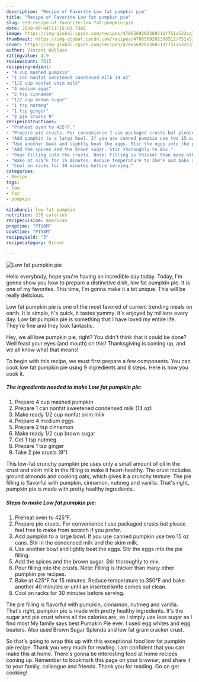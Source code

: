 ```yaml
---
description: "Recipe of Favorite Low fat pumpkin pie"
title: "Recipe of Favorite Low fat pumpkin pie"
slug: 559-recipe-of-favorite-low-fat-pumpkin-pie
date: 2020-09-04T11:15:03.730Z
image: https://img-global.cpcdn.com/recipes/4786569202368512/751x532cq70/low-fat-pumpkin-pie-recipe-main-photo.jpg
thumbnail: https://img-global.cpcdn.com/recipes/4786569202368512/751x532cq70/low-fat-pumpkin-pie-recipe-main-photo.jpg
cover: https://img-global.cpcdn.com/recipes/4786569202368512/751x532cq70/low-fat-pumpkin-pie-recipe-main-photo.jpg
author: Vincent Wallace
ratingvalue: 4.9
reviewcount: 7615
recipeingredient:
- "4 cup mashed pumpkin"
- "1 can nonfat sweetened condensed milk 14 oz"
- "1/2 cup nonfat skim milk"
- "4 medium eggs"
- "2 tsp cinnamon"
- "1/2 cup brown sugar"
- "1 tsp nutmeg"
- "1 tsp ginger"
- "2 pie crusts 9"
recipeinstructions:
- "Preheat oven to 425°F."
- "Prepare pie crusts. For convenience I use packaged crusts but please feel free to make from scratch if you prefer."
- "Add pumpkin to a large bowl. If you use canned pumpkin use two 15 oz cans. Stir in the condensed milk and the skim milk."
- "Use another bowl and lightly beat the eggs. Stir the eggs into the pie filling."
- "Add the spices and the brown sugar. Stir thoroughly to mix."
- "Pour filling into the crusts. Note: Filling is thicker than many other pumpkin pie recipes."
- "Bake at 425°F for 15 minutes. Reduce temperature to 350°F and bake another 40 minutes or until an inserted knife comes out clean."
- "Cool on racks for 30 minutes before serving."
categories:
- Recipe
tags:
- low
- fat
- pumpkin

katakunci: low fat pumpkin 
nutrition: 230 calories
recipecuisine: American
preptime: "PT10M"
cooktime: "PT58M"
recipeyield: "3"
recipecategory: Dinner

---
```



![Low fat pumpkin pie](https://img-global.cpcdn.com/recipes/4786569202368512/751x532cq70/low-fat-pumpkin-pie-recipe-main-photo.jpg)

Hello everybody, hope you're having an incredible day today. Today, I'm gonna show you how to prepare a distinctive dish, low fat pumpkin pie. It is one of my favorites. This time, I'm gonna make it a bit unique. This will be really delicious.

Low fat pumpkin pie is one of the most favored of current trending meals on earth. It is simple, it's quick, it tastes yummy. It's enjoyed by millions every day. Low fat pumpkin pie is something that I have loved my entire life. They're fine and they look fantastic.

Hey, we all love pumpkin pie, right? You didn&#39;t think that it could be done? Well feast your eyes (and mouth) on this! Thanksgiving is coming up, and we all know what that means!


To begin with this recipe, we must first prepare a few components. You can cook low fat pumpkin pie using 9 ingredients and 8 steps. Here is how you cook it.

<!--inarticleads1-->

##### The ingredients needed to make Low fat pumpkin pie:

1. Prepare 4 cup mashed pumpkin
1. Prepare 1 can nonfat sweetened condensed milk (14 oz)
1. Make ready 1/2 cup nonfat skim milk
1. Prepare 4 medium eggs
1. Prepare 2 tsp cinnamon
1. Make ready 1/2 cup brown sugar
1. Get 1 tsp nutmeg
1. Prepare 1 tsp ginger
1. Take 2 pie crusts (9&#34;)


This low-fat crunchy pumpkin pie uses only a small amount of oil in the crust and skim milk in the filling to make it heart-healthy. The crust includes ground almonds and cooking oats, which gives it a crunchy texture. The pie filling is flavorful with pumpkin, cinnamon, nutmeg and vanilla. That&#39;s right, pumpkin pie is made with pretty healthy ingredients. 

<!--inarticleads2-->

##### Steps to make Low fat pumpkin pie:

1. Preheat oven to 425°F.
1. Prepare pie crusts. For convenience I use packaged crusts but please feel free to make from scratch if you prefer.
1. Add pumpkin to a large bowl. If you use canned pumpkin use two 15 oz cans. Stir in the condensed milk and the skim milk.
1. Use another bowl and lightly beat the eggs. Stir the eggs into the pie filling.
1. Add the spices and the brown sugar. Stir thoroughly to mix.
1. Pour filling into the crusts. Note: Filling is thicker than many other pumpkin pie recipes.
1. Bake at 425°F for 15 minutes. Reduce temperature to 350°F and bake another 40 minutes or until an inserted knife comes out clean.
1. Cool on racks for 30 minutes before serving.


The pie filling is flavorful with pumpkin, cinnamon, nutmeg and vanilla. That&#39;s right, pumpkin pie is made with pretty healthy ingredients. It&#39;s the sugar and pie crust where all the calories are, so I simply use less sugar as I find most My family says best Pumpkin Pie ever. I used egg whites and egg beaters. Also used Brown Sugar Splenda and low fat gram cracker crust. 

So that's going to wrap this up with this exceptional food low fat pumpkin pie recipe. Thank you very much for reading. I am confident that you can make this at home. There's gonna be interesting food at home recipes coming up. Remember to bookmark this page on your browser, and share it to your family, colleague and friends. Thank you for reading. Go on get cooking!
